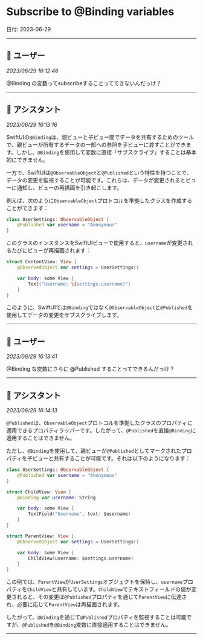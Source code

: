 # Subscribe to @Binding variables

日付: 2023-06-29

---

## 👤 ユーザー
*2023/06/29 16:12:46*

@Binding の変数ってsubscribeすることってできないんだっけ？

---

## 🤖 アシスタント
*2023/06/29 16:13:16*

SwiftUIの`@Binding`は、親ビューと子ビュー間でデータを共有するためのツールで、親ビューが所有するデータの一部への参照を子ビューに渡すことができます。しかし、`@Binding`を使用して変数に直接「サブスクライブ」することは基本的にできません。

一方で、SwiftUIは`@ObservableObject`と`@Published`という特性を持つことで、データの変更を監視することが可能です。これらは、データが変更されるとビューに通知し、ビューの再描画を引き起こします。

例えば、次のように`ObservableObject`プロトコルを準拠したクラスを作成することができます：

```swift
class UserSettings: ObservableObject {
    @Published var username = "Anonymous"
}
```

このクラスのインスタンスをSwiftUIビューで使用すると、`username`が変更されるたびにビューが再描画されます：

```swift
struct ContentView: View {
    @ObservedObject var settings = UserSettings()

    var body: some View {
        Text("Username: \(settings.username)")
    }
}
```

このように、SwiftUIでは`@Binding`ではなく`@ObservableObject`と`@Published`を使用してデータの変更をサブスクライブします。

---

## 👤 ユーザー
*2023/06/29 16:13:41*

@Binding な変数にさらに @Published することってできるんだっけ？

---

## 🤖 アシスタント
*2023/06/29 16:14:13*

`@Published`は、`ObservableObject`プロトコルを準拠したクラスのプロパティに適用できるプロパティラッパーです。したがって、`@Published`を直接`@Binding`に適用することはできません。

ただし、`@Binding`を使用して、親ビューが`@Published`としてマークされたプロパティを子ビューと共有することが可能です。それは以下のようになります：

```swift
class UserSettings: ObservableObject {
    @Published var username = "Anonymous"
}

struct ChildView: View {
    @Binding var username: String

    var body: some View {
        TextField("Username", text: $username)
    }
}

struct ParentView: View {
    @ObservedObject var settings = UserSettings()

    var body: some View {
        ChildView(username: $settings.username)
    }
}
```

この例では、`ParentView`が`UserSettings`オブジェクトを保持し、`username`プロパティを`ChildView`と共有しています。`ChildView`でテキストフィールドの値が変更されると、その変更は`@Published`プロパティを通じて`ParentView`に伝達され、必要に応じて`ParentView`は再描画されます。

したがって、`@Binding`を通じて`@Published`プロパティを監視することは可能ですが、`@Published`を`@Binding`変数に直接適用することはできません。

---
